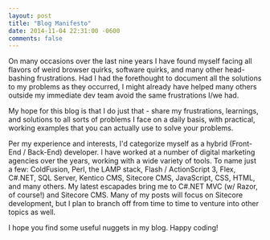 ```yaml
---
layout: post
title: "Blog Manifesto"
date: 2014-11-04 22:31:00 -0600
comments: false
---
```


On many occasions over the last nine years I have found myself facing all flavors of weird browser quirks, software quirks, and many other head-bashing frustrations.  Had I had the forethought to document all the solutions to my problems as they occurred, I might already have helped many others outside my immediate dev team avoid the same frustrations I/we had.

My hope for this blog is that I do just that - share my frustrations, learnings, and solutions to all sorts of problems I face on a daily basis, with practical, working examples that you can actually use to solve your problems.

Per my experience and interests, I'd categorize myself as a hybrid (Front-End / Back-End) developer. I have worked at a number of digital marketing agencies over the years, working with a wide variety of tools.  To name just a few: ColdFusion, Perl, the LAMP stack, Flash / ActionScript 3, Flex, C#.NET, SQL Server, Kentico CMS, Sitecore CMS, JavaScript, CSS, HTML, and many others.  My latest escapades bring me to C#.NET MVC (w/ Razor, of course!) and Sitecore CMS.  Many of my posts will focus on Sitecore development, but I plan to branch off from time to time to venture into other topics as well.

I hope you find some useful nuggets in my blog.  Happy coding!	